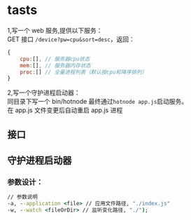 # tasts

1,写一个 web 服务,提供以下服务：  
GET 接口 `/device?pw=cpu&sort=desc`，返回：

```js
{
    cpu:[], // 服务器cpu状态
    mem:[], // 服务器内存状态
    proc:[] // 全量进程列表（默认按cpu和降序排列）
}
```

2,写一个守护进程启动器：  
同目录下写一个 bin/hotnode 最终通过`hotnode app.js`启动服务。  
在 app.js 文件变更后自动重启 app.js 进程

## 接口

## 守护进程启动器

### 参数设计：

```cmd
// 参数说明
-a, --application <file> // 应用文件路径, "./index.js"
-w, --watch <fileOrDir> // 监听变化路径, "./");
```
